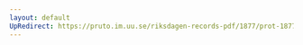 ```yaml
---
layout: default
UpRedirect: https://pruto.im.uu.se/riksdagen-records-pdf/1877/prot-1877--fk--001/prot-1877--fk--001_006.pdf
---
```

